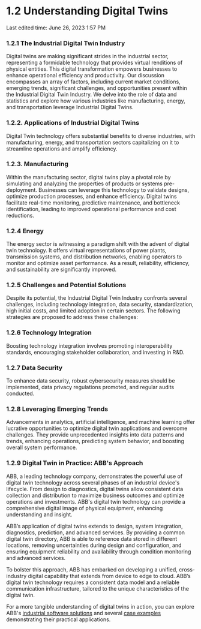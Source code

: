 # 1.2 Understanding Digital Twins

Last edited time: June 26, 2023 1:57 PM

### 1.2.1 The Industrial Digital Twin Industry

Digital twins are making significant strides in the industrial sector, representing a formidable technology that provides virtual renditions of physical entities. This digital transformation empowers businesses to enhance operational efficiency and productivity. Our discussion encompasses an array of factors, including current market conditions, emerging trends, significant challenges, and opportunities present within the Industrial Digital Twin Industry. We delve into the role of data and statistics and explore how various industries like manufacturing, energy, and transportation leverage Industrial Digital Twins.

### 1.2.2. Applications of Industrial Digital Twins

Digital Twin technology offers substantial benefits to diverse industries, with manufacturing, energy, and transportation sectors capitalizing on it to streamline operations and amplify efficiency.

### 1.2.3. Manufacturing

Within the manufacturing sector, digital twins play a pivotal role by simulating and analyzing the properties of products or systems pre-deployment. Businesses can leverage this technology to validate designs, optimize production processes, and enhance efficiency. Digital twins facilitate real-time monitoring, predictive maintenance, and bottleneck identification, leading to improved operational performance and cost reductions.

### 1.2.4 Energy

The energy sector is witnessing a paradigm shift with the advent of digital twin technology. It offers virtual representations of power plants, transmission systems, and distribution networks, enabling operators to monitor and optimize asset performance. As a result, reliability, efficiency, and sustainability are significantly improved.

### 1.2.5 Challenges and Potential Solutions

Despite its potential, the Industrial Digital Twin Industry confronts several challenges, including technology integration, data security, standardization, high initial costs, and limited adoption in certain sectors. The following strategies are proposed to address these challenges:

### 1.2.6 Technology Integration

Boosting technology integration involves promoting interoperability standards, encouraging stakeholder collaboration, and investing in R&D.

### 1.2.7 Data Security

To enhance data security, robust cybersecurity measures should be implemented, data privacy regulations promoted, and regular audits conducted.

### 1.2.8 Leveraging Emerging Trends

Advancements in analytics, artificial intelligence, and machine learning offer lucrative opportunities to optimize digital twin applications and overcome challenges. They provide unprecedented insights into data patterns and trends, enhancing operations, predicting system behavior, and boosting overall system performance.

### 1.2.9 Digital Twin in Practice: ABB's Approach

ABB, a leading technology company, demonstrates the powerful use of digital twin technology across several phases of an industrial device's lifecycle. From design to diagnostics, digital twins allow consistent data collection and distribution to maximize business outcomes and optimize operations and investments. ABB's digital twin technology can provide a comprehensive digital image of physical equipment, enhancing understanding and insight.

ABB’s application of digital twins extends to design, system integration, diagnostics, prediction, and advanced services. By providing a common digital twin directory, ABB is able to reference data stored in different locations, removing uncertainties during design and configuration, and ensuring equipment reliability and availability through condition monitoring and advanced services.

To bolster this approach, ABB has embarked on developing a unified, cross-industry digital capability that extends from device to edge to cloud. ABB’s digital twin technology requires a consistent data model and a reliable communication infrastructure, tailored to the unique characteristics of the digital twin.

For a more tangible understanding of digital twins in action, you can explore ABB's [industrial software solutions](https://new.abb.com/industrial-software/industrial-software-solutions) and several [case examples](https://new.abb.com/industrial-software/asset-performance-management/the-twin-thats-key-to-decoding-asset-system-dna) demonstrating their practical applications.